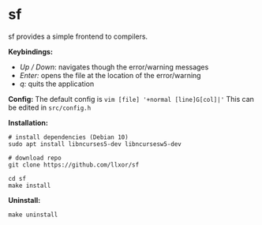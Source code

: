 # sf

sf provides a simple frontend to compilers.

**Keybindings:**
- *Up / Down*: navigates though the error/warning messages
- *Enter:* opens the file at the location of the error/warning
- *q:* quits the application

**Config:**
The default config is `vim [file] '+normal [line]G[col]|'`
This can be edited in `src/config.h`

**Installation:**
```
# install dependencies (Debian 10)
sudo apt install libncurses5-dev libncursesw5-dev

# download repo
git clone https://github.com/llxor/sf

cd sf
make install
```

**Uninstall:**
```
make uninstall
```

